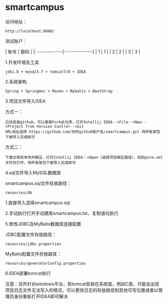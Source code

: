 # smartcampus

访问地址：

    http://localhost:8080/
    
测试账户：
  
  | 账号          | 密码          |
  |: ------------:|:-------------:| 
  | 1             | 1             |
  | 2             | 2             |
  | 3             | 3             |

1.开发环境及工具

    jdk1.8 + mysql5.7 + tomcat7/8 + IDEA
    
2.系统架构

    Spring + Springmvc + Maven + Mybatis + BootStrap   
    
3.项目文件导入IDEA 
    
   方式一：
        
    已经安装github，可以直接Fork此仓库，打开Intellij IDEA-->File-->New-->Project from Version Control-->Git
    URL地址选择 https://github.com/你的github账户名/smartcampus.git 待所有架包下载导入完成即可
        
   方式二：
        
    下载仓库到本地并解压，打开Intellij IDEA-->Open（选择项目解压路径），找到porm.xml文件并打开，待所有架包下载导入完成即可     

4.sql文件导入MySQL数据库
  
   smartcampus.sql文件存放路径：
    
    resources/db 
  
   1.直接导入选择smartcampus.sql
     
   2.手动执行打开手动建库smartcampus.txt，复制语句执行     

5.修改JDBC及MyBatis数据库连接配置

   JDBC配置文件存放路径：
    
    resources/jdbc.properties
   
   MyBatis配置文件存放路径：
        
    resources/generatorConfig.properties

6.IDEA部署tomcat执行

   注意：另外针对windows平台，若tomcat安装在系统盘，例如C盘，可能会出现项目日志文件无法写入的情况，可以更改日志的存放路径到其他可写位置或者以管理员身份重新打开IDEA即可解决

    
    